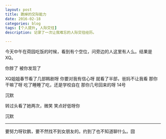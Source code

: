 ```yaml
---
layout: post
title: 跪掉的交际能力
date: 2016-02-18
categories: blog
tags: [个人提升, 人际交往]
description: 记录了一次让我难忘的人际交往经历。

---
```


今天中午在荷园吃饭的时候，看到有个空位，问旁边的人这里有人么。结果是XQ。

你胖了
被你发现了

XQ姐姐春节看了几部韩剧呀
你要对我有信心呀
就看了半部，爸妈不让我看
那你干嘛了呀
吃了睡睡了吃，还是学校自在
那你几号回来的呀
14号

沉默

转过头看了她两次，微笑
笑点好低呀你

沉默

---

要努力呀钦鹏，要不然找不到女朋友的。约到了也不知道聊什么。囧









